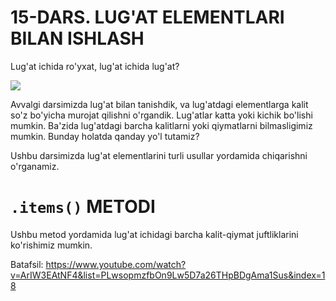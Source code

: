# 15-DARS. LUG'AT ELEMENTLARI BILAN ISHLASH
Lug'at ichida ro'yxat, lug'at ichida lug'at?

![](https://gblobscdn.gitbook.com/assets%2F-MGbkqs1tROquIT6oqUs%2F-Mc-5yGQPZTBaGoehQdL%2F-Mc-7xpq4Puu3KEjmT0R%2FSD_YT_TG_logo_mini.png?alt=media&token=929fe67b-ec12-4f63-b33e-e9c5e3d8ad09)

Avvalgi darsimizda lug'at bilan tanishdik, va lug'atdagi elementlarga kalit so'z bo'yicha murojat qilishni o'rgandik. Lug'atlar katta yoki kichik bo'lishi mumkin. Ba'zida lug'atdagi barcha kalitlarni yoki qiymatlarni bilmasligimiz mumkin. Bunday holatda qanday yo'l tutamiz? 

Ushbu darsimizda lug'at elementlarini turli usullar yordamida chiqarishni o'rganamiz.

# `.items()` METODI

Ushbu metod yordamida lug'at ichidagi barcha kalit-qiymat juftliklarini ko'rishimiz mumkin.

Batafsil: https://www.youtube.com/watch?v=ArIW3EAtNF4&list=PLwsopmzfbOn9Lw5D7a26THpBDgAma1Sus&index=18
